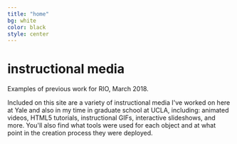 ```yaml
---
title: "home"
bg: white
color: black
style: center
---
```


# instructional media


Examples of previous work for RIO, March 2018. 

Included on this site are a variety of instructional media I've worked on here at Yale and also in my time in graduate school at UCLA, including: animated videos, HTML5 tutorials, instructional GIFs, interactive slideshows, and more. You'll also find what tools were used for each object and at what point in the creation process they were deployed. 
